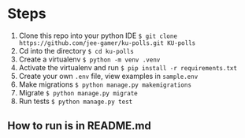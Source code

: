 # Steps
1. Clone this repo into your python IDE `$ git clone https://github.com/jee-gamer/ku-polls.git KU-polls`
2. Cd into the directory `$ cd ku-polls`
3. Create a virtualenv `$ python -m venv .venv`
4. Activate the virtualenv and run `$ pip install -r requirements.txt`
5. Create your own `.env` file, view examples in `sample.env`
6. Make migrations `$ python manage.py makemigrations`
7. Migrate `$ python manage.py migrate`
8. Run tests `$ python manage.py test`

## How to run is in README.md
